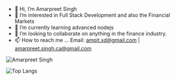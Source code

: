 - 👋 Hi, I’m Amarpreet Singh
- 👀 I’m interested in Full Stack Development and also the Financial Markets
- 🌱 I’m currently learning advanced nodejs
- 💞️ I’m looking to collaborate on anything in the finance industry.
- 📫 How to reach me ...
Email: ampit.xd@gmail.com | amarpreet.singh.ca@gmail.com

<!---
Ampit/Ampit is a ✨ special ✨ repository because its `README.md` (this file) appears on your GitHub profile.
You can click the Preview link to take a look at your changes.
--->



![Amarpreet Singh](https://github-readme-stats.vercel.app/api?username=ampit&show_icons=true)


![Top Langs](https://github-readme-stats.vercel.app/api/top-langs/?username=ampit&langs_count=8)
